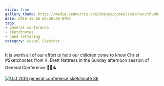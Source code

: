 ```yaml
---
micro: true
gallery_thumb: https://media.bennorris.com/images/gospelsketcher/thumbs/oct-16-5-nattress.jpg
date: 2016-12-26 05:28:08-0700
tags:
- general conference
- sketchnotes
- hand lettering
category: Gospel Sketcher
---
```


It is worth all of our effort to help our children come to know Christ
#Sketchnotes from K. Brett Nattress in the Sunday afternoon session of General Conference ✍🏼⛪️

[![Oct 2016 general conference sketchnote 36](https://media.bennorris.com/images/gospelsketcher/general-conference/oct-2016/oct-16-5-nattress.jpg)](https://media.bennorris.com/images/gospelsketcher/general-conference/oct-2016/oct-16-5-nattress.jpg)